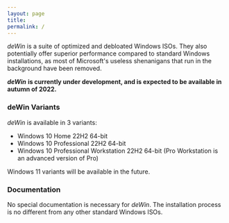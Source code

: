 ```yaml
---
layout: page
title:
permalink: /
---
```


*deWin* is a suite of optimized and debloated Windows ISOs. They also potentially offer superior performance compared to standard Windows installations, as most of Microsoft's useless shenanigans that run in the background have been removed.

***deWin*** **is currently under development, and is expected to be available in autumn of 2022.**

### deWin Variants

*deWin* is available in 3 variants:

* Windows 10 Home 22H2 64-bit
* Windows 10 Professional 22H2 64-bit
* Windows 10 Professional Workstation 22H2 64-bit (Pro Workstation is an advanced version of Pro)

Windows 11 variants will be available in the future.

### Documentation

No special documentation is necessary for *deWin*. The installation process is no different from any other standard Windows ISOs.
